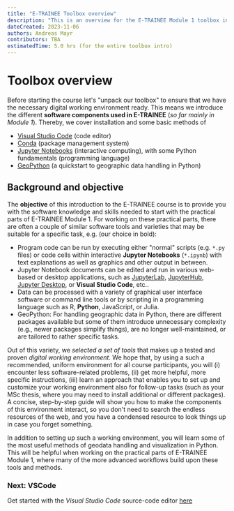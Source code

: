 ```yaml
---
title: "E-TRAINEE Toolbox overview"
description: "This is an overview for the E-TRAINEE Module 1 toolbox introduction (software guide)."
dateCreated: 2023-11-06
authors: Andreas Mayr
contributors: TBA
estimatedTime: 5.0 hrs (for the entire toolbox intro)
---
```


# Toolbox overview

Before starting the course let's "unpack our toolbox" to ensure that we have the necessary digital working environment ready. This means we introduce the different **software components used in E-TRAINEE** (*so far mainly in Module 1*). Thereby, we cover installation and some basic methods of

* [Visual Studio Code](./vscode.md) (code editor)
* [Conda](./conda.md) (package management system)
* [Jupyter Notebooks](./jupyter.ipynb) (interactive computing), with some Python fundamentals (programming language)
* [GeoPython](./geopython.ipynb) (a quickstart to geographic data handling in Python)

## Background and objective
<!--*SHORTEN OR SKIP THIS!*-->

The **objective** of this introduction to the E-TRAINEE course is to provide you with the software knowledge and skills needed to start with the practical parts of E-TRAINEE Module 1. For working on these practical parts, there are often a couple of similar software tools and varieties that may be suitable for a specific task, e.g. (our choice in bold):

* Program code can be run by executing either "normal" scripts (e.g. ```*.py``` files) or code cells within interactive **Jupyter Notebooks** (```*.ipynb```) with text explanations as well as graphics and other output in between.
* Jupyter Notebook documents can be edited and run in various web-based or desktop applications, such as [JupyterLab](https://jupyterlab.readthedocs.io/en/latest/), [JupyterHub](https://jupyterhub.readthedocs.io/en/latest), [Jupyter Desktop](https://github.com/jupyterlab/jupyterlab-desktop), or **Visual Studio Code**, etc..
* Data can be processed with a variety of graphical user interface software or command line tools or by scripting in a programming language such as R, **Python**, JavaScript, or Julia.
* GeoPython: For handling geographic data in Python, there are different packages available but some of them introduce unnecessary complexity (e.g., newer packages simplify things), are no longer well-maintained, or are tailored to rather specific tasks.

Out of this variety, we *selected a set of tools* that makes up a tested and proven *digital working environment*. We hope that, by using a such a recommended, uniform environment for all course participants, you will (i) encounter less software-related problems, (ii) get more helpful, more specific instructions, (iii) learn an approach that enables you to set up and customize your working environment also for follow-up tasks (such as your MSc thesis, where you may need to install additional or different packages). A concise, step-by-step guide will show you how to make the components of this environment interact, so you don't need to search the endless resources of the web, and you have a condensed resource to look things up in case you forget something.

In addition to setting up such a working environment, you will learn some of the most useful methods of geodata handling and visualization in Python. This will be helpful when working on the practical parts of E-TRAINEE Module 1, where many of the more advanced workflows build upon these tools and methods.

### Next: VSCode

Get started with the *Visual Studio Code* source-code editor [here](./vscode.md)